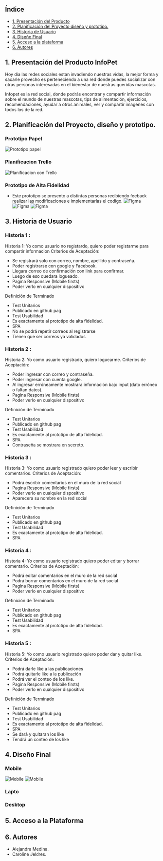 

## Índice

* [1. Presentación del Producto](#1-Presentación-del-Producto)
* [2. Planificación del Proyecto diseño y prototipo. ](#2-Planificación-del-proyecto-diseño-y-prototipo)
* [3. Historia de Usuario](#3-Historia-de-usuario)
* [4. Diseño Final](#4-Siseño-Final)
* [5. Acceso a la plataforma](#5-Acceso-a-la-plataforma)
* [6. Autores](#5-autores)
 

## 1.  Presentación del Producto InfoPet 

Hoy día las redes sociales estan invadiendo nuestras vidas, la mejor forma y sacarle provecho es perteneciendo a una red donde puedes socializar con otras personas interesadas en el bienestar de nuestras queridas mascotas.

Infopet es la red social, donde podrás encontrar y compartir información sobre el mundo de nuestras mascotas, tips de alimentación, ejercicios, recomendaciones, ayudar a otros animales, ver y compartir imagenes con todos los de la red.

## 2. Planificación del Proyecto, diseño y prototipo.
### Prototipo Papel
![Prototipo papel](https://github.com/asmedina24/SCL015-social-network/blob/master/src/img/img-readme/prototipo-papel.JPG?raw=true)

### Planificacion Trello
![Planificacion con Trello](https://github.com/asmedina24/SCL015-social-network/blob/master/src/img/img-readme/trello-red-social.JPG?raw=true)

### Prototipo de Alta Fidelidad
* Este prototipo se presento a distintas personas recibiendo feeback realizar las modificaciones e  implementarlas el codigo.
![Figma](https://github.com/asmedina24/SCL015-social-network/blob/master/src/img/img-readme/pantalla-cel.JPG?raw=true)
![Figma](https://github.com/asmedina24/SCL015-social-network/blob/master/src/img/img-readme/pantalla-registro.JPG?raw=true)
![Figma](https://github.com/asmedina24/SCL015-social-network/blob/master/src/img/img-readme/pantalla-muro.JPG?raw=true)


## 3. Historia de Usuario

### Historia 1 : 
Historia 1: Yo como usuario no registardo, quiero poder registarme para compartir informacion
Criterios de Aceptación:
- Se registrará solo con correo, nombre, apellido y contraseña.
- Poder registrarse con google y Facebook.
- Llegara correo de confirmación con link para confirmar.
- Luego de eso quedara logueado.
- Pagina Responsive (Mobile firsts)
- Poder verlo en cualquier dispositivo

Definición de Terminado
- Test Unitarios
- Publicado en github pag
- Test Usabilidad
- Es exactamente al prototipo de alta fidelidad.
- SPA
- No se podrá repetir correos al registrarse
- Tienen que ser correos ya validados


### Historia 2 :
Historia 2: Yo como usuario registrado, quiero loguearme.
Criterios de Aceptación:
- Poder ingresar con correo y contraseña.
- Poder ingresar con cuenta google.
- Al ingresar erróneamente mostrara información bajo input (dato erróneo o faltan datos).
- Pagina Responsive (Mobile firsts)
- Poder verlo en cualquier dispositivo

Definición de Terminado
- Test Unitarios
- Publicado en github pag
- Test Usabilidad
- Es exactamente al prototipo de alta fidelidad.
- SPA
- Contraseña se mostrara en secreto.

### Historia 3 :
Historia 3: Yo como usuario registrado quiero poder leer y escribir comentarios.
Criterios de Aceptación:
- Podrá escribir comentarios en el muro de la red social
- Pagina Responsive (Mobile firsts)
- Poder verlo en cualquier dispositivo
- Aparecera su nombre en la red social

Definición de Terminado
- Test Unitarios
- Publicado en github pag
- Test Usabilidad
- Es exactamente al prototipo de alta fidelidad.
- SPA

### Historia 4 :
Historia 4: Yo como usuario registrado quiero poder editar y borrar comentario.
Criterios de Aceptación:
- Podrá editar comentarios en el muro de la red social
- Podrá borrar comentarios en el muro de la red social
- Pagina Responsive (Mobile firsts)
- Poder verlo en cualquier dispositivo

Definición de Terminado
- Test Unitarios
- Publicado en github pag
- Test Usabilidad
- Es exactamente al prototipo de alta fidelidad.
- SPA

### Historia 5 :
Historia 5: Yo como usuario registrado quiero poder dar y quitar like.
Criterios de Aceptación:
- Podrá darle like a las publicaciones
- Podrá quitarle like a la publicación
- Podrá ver el conteo de los like.
- Pagina Responsive (Mobile firsts)
- Poder verlo en cualquier dispositivo

Definición de Terminado
- Test Unitarios
- Publicado en github pag
- Test Usabilidad
- Es exactamente al prototipo de alta fidelidad.
- SPA
- Se dará y quitaran los like
- Tendrá un conteo de los like

## 4. Diseño Final
### Mobile
 ![Mobile](https://github.com/asmedina24/SCL015-social-network/blob/master/src/img/img-readme/proyecto-final-mobil.JPG?raw=true)
 ![Mobile](https://github.com/asmedina24/SCL015-social-network/blob/master/src/img/img-readme/proyecto-final-mobil-muro.JPG?raw=true)

### Lapto

### Desktop

## 5. Acceso a la Plataforma


## 6. Autores

* Alejandra Medina.
* Caroline Jeldres.
